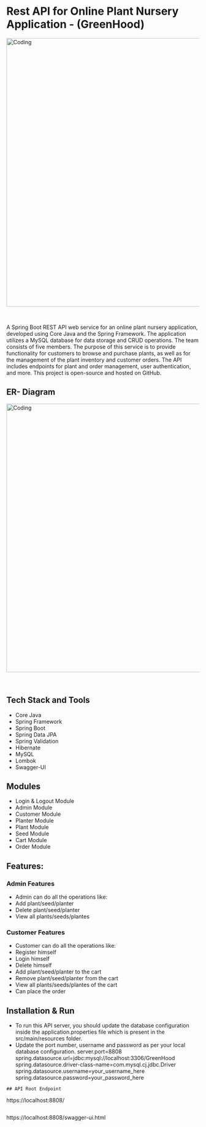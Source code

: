 # Rest API for Online Plant Nursery Application - (GreenHood)
<p>
        <img
        align="center"
        src="https://github.com/shivendra0852/coherent-seed-8664/blob/main/media/GreenHoodBanner.jpg"
        alt="Coding"
        width="700"
        style="display: block"/>
    </p>
    <br>


A Spring Boot REST API web service for an online plant nursery application, developed using Core Java and the Spring Framework. The application utilizes a MySQL database for data storage and CRUD operations. The team consists of five members. The purpose of this service is to provide functionality for customers to browse and purchase plants, as well as for the management of the plant inventory and customer orders. The API includes endpoints for plant and order management, user authentication, and more. This project is open-source and hosted on GitHub.

## ER- Diagram
<p>
        <img
        align="center"
        src="https://github.com/shivendra0852/coherent-seed-8664/blob/main/media/GreenHoodERDiagram.jpg"
        alt="Coding"
        width="700"
        style="display: block"/>
    </p>
    <br>
    
## Tech Stack and Tools
- Core Java
- Spring Framework
- Spring Boot
- Spring Data JPA
- Spring Validation
- Hibernate
- MySQL
- Lombok
- Swagger-UI

## Modules
- Login & Logout Module
- Admin Module
- Customer Module
- Planter Module
- Plant Module
- Seed Module
- Cart Module
- Order Module

## Features:
### Admin Features
 - Admin can do all the operations like:
 - Add plant/seed/planter
 - Delete plant/seed/planter
 - View all plants/seeds/plantes
 
### Customer Features
 - Customer can do all the operations like:
 - Register himself
 - Login himself
 - Delete himself
 - Add plant/seed/planter to the cart
 - Remove plant/seed/planter from the cart
 - View all plants/seeds/plantes of the cart
 - Can place the order
  
## Installation & Run
- To run this API server, you should update the database configuration inside the application.properties file which is present in the src/main/resources folder.
- Update the port number, username and password as per your local database configuration.
server.port=8808
spring.datasource.url=jdbc:mysql://localhost:3306/GreenHood
spring.datasource.driver-class-name=com.mysql.cj.jdbc.Driver
spring.datasource.username=your_username_here
spring.datasource.password=your_password_here
```
## API Root Endpoint
```
https://localhost:8808/
```
```
https://localhost:8808/swagger-ui.html
```
